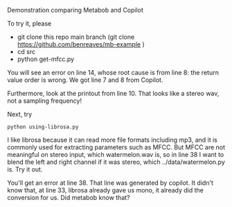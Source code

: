 Demonstration comparing Metabob and Copilot

To try it, please
* git clone this repo main branch (git clone https://github.com/benreaves/mb-example )
* cd src
* python get-mfcc.py

You will see an error on line 14, whose root cause is from line 8: the return value order is wrong. We got line 7 and 8 from Copilot.

Furthermore, look at the printout from line 10. That looks like a stereo wav, not a sampling frequency!

Next, try
```
python using-librosa.py
```

I like librosa because it can read more file formats including mp3, and it is commonly used for extracting parameters such as MFCC. But MFCC are not meaningful on stereo input, which watermelon.wav is, so in line 38 I want to blend the left and right channel if it was stereo, which ../data/watermelon.py is. Try it out.

You'll get an error at line 38. That line was generated by copilot. It didn't know that, at line 33, librosa already gave us mono, it already did the conversion for us. Did metabob know that?
